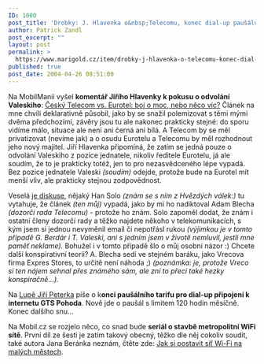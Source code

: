 ```yaml
---
ID: 1000
post_title: 'Drobky: J. Hlavenka o&nbsp;Telecomu, konec dial-up paušálu GTS Pohoda, WiFi pro doma'
author: Patrick Zandl
post_excerpt: ""
layout: post
permalink: >
  https://www.marigold.cz/item/drobky-j-hlavenka-o-telecomu-konec-dial-up-pausalu-gts-pohoda-wifi-pro-doma
published: true
post_date: 2004-04-26 08:51:00
---
```

<P>Na MobilManii vyšel <STRONG>komentář Jiřího Hlavenky k pokusu o odvolání Valeskiho</STRONG>: <A href="http://www.mobilmania.cz/Operatori/AR.asp?ARI=107098" target=_blank>Český Telecom vs. Eurotel: boj o moc, nebo něco víc?</A>&#160;Článek na mne chvíli deklarativně působil, jako by se snažil polemizovat s těmi mými dvěma předchozími, závěry jsou tu ale nakonec prakticky stejné: do sporu vidíme málo, situace ale není ani černá ani bílá. A Telecom by se měl privatizovat (nevíme jak) a o osudu Eurotelu a Telecomu by měl rozhodnout jeho nový majitel. Jiří Hlavenka připomíná, že zatím se jedná pouze o odvolání Valeskiho z pozice jednatele, nikoliv ředitele Eurotelu, já ale soudím, že to je prakticky totéž, jen to pro nezasvědceného lépe vypadá. Bez pozice jednatele Valeski <EM>(soudím) </EM>odejde, protože bude na Eurotel mít menší vliv, ale prakticky stejnou zodpovědnost.</P>
<P>Veselá <A href="http://www.mobilmania.cz/Operatori/F.asp?ARI=107098&amp;HID=1&amp;CAI=2114" target=_blank>je diskuse</A>, nějaký Han Solo <EM>(znám se s ním z Hvězdých válek:) </EM>tu vytahuje, že článek <EM>(ten můj)</EM>&#160;vypadá, jako by mi ho nadiktoval Adam Blecha <EM>(dozorčí rada Telecomu)</EM>&#160;- protože ho znám. Solo zapoměl dodat, že znám i ostatní členy dozorčí rady a těžko najdete někoho v telekomunikacích, s kým jsem si jednou nevyměnil email či nepotřásl rukou <EM>(výjimkou je v tomto případě G. Berdár i T. Valeski, ani s jedním jsem v životě nemluvil, jestli mne paměť neklame). </EM>Bohužel i v tomto případě šlo o můj osobní názor :) Chcete další konspirativní teorii? A. Blecha sedí ve stejném baráku, jako Vrecova firma Expres Stores, to určitě není náhoda ;) <EM>(poznámka: je, protože Vreco si ten nájem sehnal přes známého sám, ale zní to přeci také hezky konspiračně...).</EM></P>
<P>Na <A href="http://www.lupa.cz/clanek.php3?show=3338" target=_blank>Lupě Jiří Peterka</A> píše o k<STRONG>onci paušálního tarifu pro dial-up připojení k internetu GTS Pohoda</STRONG>. Nově jde o paušál s limitem 120 hodin měsíčně. Konec dalšího snu...</P>
<P>Na Mobil.cz se rozjelo něco, co snad bude <STRONG>seriál o stavbě metropolitní WiFi sítě</STRONG>. První díl ze šesti je zatím takový obecný, těžko dle něj cokoliv soudit, také autora Jana Beránka neznám, čtěte zde: <A href="http://mobil.idnes.cz/mobilni_komunikace/ostatni-mobilni_komunikace/wifi_volyne1040426.html" target=_blank>Jak si postavit síť Wi-Fi na malých městech</A>.</P>